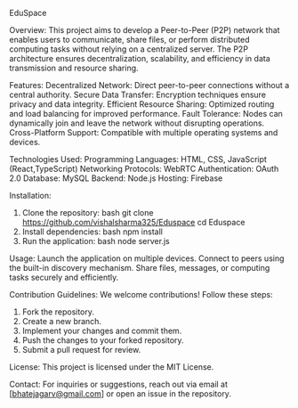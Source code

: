 EduSpace

Overview:
This project aims to develop a Peer-to-Peer (P2P) network that enables users to communicate, share files, or perform distributed computing tasks without relying on a centralized server. The P2P architecture ensures decentralization, scalability, and efficiency in data transmission and resource sharing.

Features:
Decentralized Network: Direct peer-to-peer connections without a central authority.
Secure Data Transfer: Encryption techniques ensure privacy and data integrity.
Efficient Resource Sharing: Optimized routing and load balancing for improved performance.
Fault Tolerance: Nodes can dynamically join and leave the network without disrupting operations.
Cross-Platform Support: Compatible with multiple operating systems and devices.

Technologies Used:
Programming Languages: HTML, CSS, JavaScript (React,TypeScript)
Networking Protocols: WebRTC
Authentication: OAuth 2.0
Database: MySQL
Backend: Node.js
Hosting: Firebase

Installation:
1. Clone the repository:
  bash
  git clone https://github.com/vishalsharma325/Eduspace
  cd Eduspace
3. Install dependencies:
  bash
  npm install 
5. Run the application:
  bash
  node server.js

Usage:
Launch the application on multiple devices.
Connect to peers using the built-in discovery mechanism.
Share files, messages, or computing tasks securely and efficiently.

Contribution Guidelines:
We welcome contributions! Follow these steps:
1. Fork the repository.
2. Create a new branch.
3. Implement your changes and commit them.
4. Push the changes to your forked repository.
5. Submit a pull request for review.

License:
This project is licensed under the MIT License.

Contact:
For inquiries or suggestions, reach out via email at [bhatejagarv@gmail.com] or open an issue in the repository.
